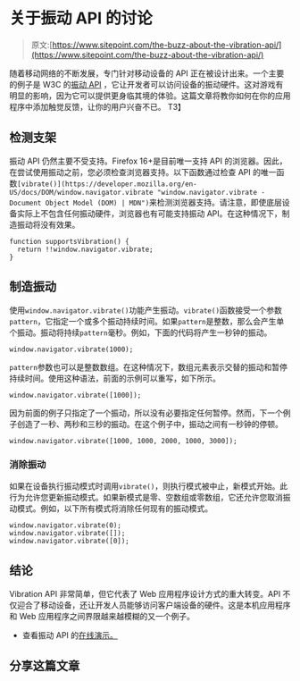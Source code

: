 # 关于振动 API 的讨论

> 原文:[https://www.sitepoint.com/the-buzz-about-the-vibration-api/](https://www.sitepoint.com/the-buzz-about-the-vibration-api/)

随着移动网络的不断发展，专门针对移动设备的 API 正在被设计出来。一个主要的例子是 W3C 的[振动 API](https://www.w3.org/TR/vibration/ "Vibration API") ，它让开发者可以访问设备的振动硬件。这对游戏有明显的影响，因为它可以提供更身临其境的体验。这篇文章将教你如何在你的应用程序中添加触觉反馈，让你的用户兴奋不已。
T3】

## 检测支架

振动 API 仍然主要不受支持。Firefox 16+是目前唯一支持 API 的浏览器。因此，在尝试使用振动之前，您必须检查浏览器支持。以下函数通过检查 API 的唯一函数`[vibrate()](https://developer.mozilla.org/en-US/docs/DOM/window.navigator.vibrate "window.navigator.vibrate - Document Object Model (DOM) | MDN")`来检测浏览器支持。请注意，即使底层设备实际上不包含任何振动硬件，浏览器也有可能支持振动 API。在这种情况下，制造振动将没有效果。

```
function supportsVibration() {
  return !!window.navigator.vibrate;
}
```

## 制造振动

使用`window.navigator.vibrate()`功能产生振动。`vibrate()`函数接受一个参数`pattern`，它指定一个或多个振动持续时间。如果`pattern`是整数，那么会产生单个振动。振动将持续`pattern`毫秒。例如，下面的代码将产生一秒钟的振动。

```
window.navigator.vibrate(1000);
```

`pattern`参数也可以是整数数组。在这种情况下，数组元素表示交替的振动和暂停持续时间。使用这种语法，前面的示例可以重写，如下所示。

```
window.navigator.vibrate([1000]);
```

因为前面的例子只指定了一个振动，所以没有必要指定任何暂停。然而，下一个例子创造了一秒、两秒和三秒的振动。在这个例子中，振动之间有一秒钟的停顿。

```
window.navigator.vibrate([1000, 1000, 2000, 1000, 3000]);
```

### 消除振动

如果在设备执行振动模式时调用`vibrate()`，则执行模式被中止，新模式开始。此行为允许您更新振动模式。如果新模式是零、空数组或零数组，它还允许您取消振动模式。例如，以下所有模式将消除任何现有的振动模式。

```
window.navigator.vibrate(0);
window.navigator.vibrate([]);
window.navigator.vibrate([0]);
```

## 结论

Vibration API 非常简单，但它代表了 Web 应用程序设计方式的重大转变。API 不仅迎合了移动设备，还让开发人员能够访问客户端设备的硬件。这是本机应用程序和 Web 应用程序之间界限越来越模糊的又一个例子。

*   查看振动 API 的[在线演示。](http://www.cjihrig.com/development/html5/vibration.htm "The Vibration API Example")

## 分享这篇文章